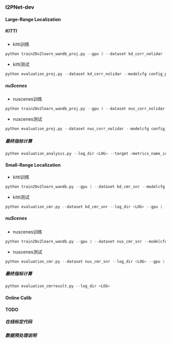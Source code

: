 ### I2PNet-dev
#### Large-Range Localization
##### KITTI
- kitti训练
```python
python train20v2learn_wandb_proj.py --gpu 3 --dataset kd_corr_nolidar --modelcfg config_proj_lidarcenter --network modellearn_proj_center --log_dir <LOG> --max_epoch 200 --debug --clip 10
```
- kitti测试
```python
python evaluation_proj.py --dataset kd_corr_nolidar --modelcfg config_proj_lidarcenter --network modellearn_proj_center --log_dir <LOG>
```

##### nuScenes
- nuscenes训练
```python
python train20v2learn_wandb_proj.py --gpu 3 --dataset nus_corr_nolidar --modelcfg config_proj_lidarcenter_nus --network modellearn_proj_center --log_dir <LOG> --max_epoch 200 --debug --clip 10
```
- nuscenes测试
```python
python evaluation_proj.py --dataset nus_corr_nolidar --modelcfg config_proj_lidarcenter_nus --network modellearn_proj_center --log_dir <LOG>
```

##### 最终指标计算
```python
python evaluation_analysis.py --log_dir <LOG> --target <metrics_name_in_'info_test'>
```

#### Small-Range Localization
- kitti训练
```python
python train20v2learn_wandb.py --gpu 1 --dataset kd_cmr_snr --modelcfg config_lidarcenter --log_dir <LOG> --debug --clip 10
```
- kitti测试
```python
python evaluation_cmr.py --dataset kd_cmr_snr --log_dir <LOG> --gpu 1
```

##### nuScenes
- nuscenes训练
```python
python train20v2learn_wandb.py --gpu 2 --dataset nus_cmr_snr --modelcfg config_lidarcenter --log_dir <LOG> --debug --clip 10
```
- nuscenes测试
```python
python evaluation_cmr.py --dataset nus_cmr_snr --log_dir <LOG> --gpu 1
```

##### 最终指标计算
```python
python evaluation_cmrresult.py --log_dir <LOG>
```

#### Online Calib

#### TODO
##### 在线标定代码
##### 数据预处理说明